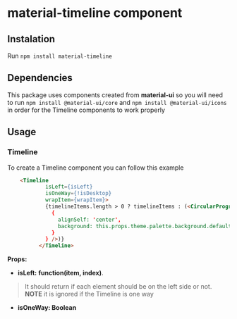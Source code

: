 
# material-timeline component

## Instalation

Run `npm install material-timeline`

## Dependencies

This package uses components created from __material-ui__ so you will need to run
`npm install @material-ui/core`
and `npm install @material-ui/icons` in order for the Timeline components to work properly

## Usage

### Timeline

To create a Timeline component you can follow this example

```html
    <Timeline
            isLeft={isLeft}
            isOneWay={!isDesktop}
            wrapItem={wrapItem}>
            {timelineItems.length > 0 ? timelineItems : (<CircularProgress style={
              {
                alignSelf: 'center',
                background: this.props.theme.palette.background.default
              }
            } />)}
          </Timeline>
```

__Props:__
- __isLeft:__ __function(item, index)__.
> It should return if each element should be on the left side or not. __NOTE__ it is 
ignored if the Timeline is one way 
- __isOneWay: Boolean__
>